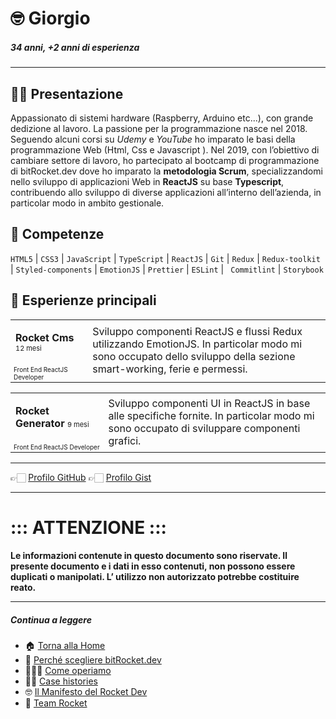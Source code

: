 # 🤓 Giorgio

##### 34 anni, +2 anni di esperienza

---

## 👋🏻 Presentazione

Appassionato di sistemi hardware (Raspberry, Arduino etc...), con grande dedizione al lavoro. La passione per la programmazione nasce nel 2018. Seguendo alcuni corsi su _Udemy_ e _YouTube_ ho imparato le basi della programmazione Web (Html, Css e Javascript ). Nel 2019, con l’obiettivo di cambiare settore di lavoro, ho partecipato al bootcamp di programmazione di bitRocket.dev dove ho imparato la **metodologia Scrum**, specializzandomi nello sviluppo di applicazioni Web in **ReactJS** su base **Typescript**, contribuendo allo sviluppo di diverse applicazioni all’interno dell’azienda, in particolar modo in ambito gestionale.

## 🚀 Competenze

`HTML5` | `CSS3` | `JavaScript` | `TypeScript` | `ReactJS` | `Git` | `Redux` | `Redux-toolkit` | `Styled-components` | `EmotionJS` | `Prettier` | `ESLint` | ` Commitlint` | `Storybook`

## 👾 Esperienze principali

<table>
  <tr> <td style="
   column-width:280px"><p><span style="font-weight:bold">Rocket Cms</span> <span style="font-size:11px">12 mesi</p></td><td rowspan="2"> Sviluppo componenti ReactJS e flussi Redux utilizzando EmotionJS. In particolar modo mi sono occupato dello sviluppo della sezione smart-working, ferie e permessi.</td></tr>
  <tr><td style="font-size:10px">Front End ReactJS Developer</td></tr>
</table>

<table>
  <tr><td style="
   column-width:280px"><p><span style="font-weight:bold">Rocket Generator</span> <span style="font-size:11px">9 mesi</span></p></td><td rowspan="2"> Sviluppo componenti UI in ReactJS in base alle specifiche fornite. In particolar modo mi sono occupato di sviluppare componenti grafici.</td></tr>
  <tr><td style="font-size:10px">Front End ReactJS Developer</td></tr>
</table>

---

👉🏻 [Profilo GitHub](https://github.com/giorgiosangiorgi-bitrocketdev)
👉🏻 [Profilo Gist](https://gist.github.com/giorgiosangiorgi-bitrocketdev)

---

# ::: ATTENZIONE :::

**Le informazioni contenute in questo documento sono riservate. Il presente documento e i dati in esso contenuti, non possono essere duplicati o manipolati. L’ utilizzo non autorizzato potrebbe costituire reato.**

---

##### Continua a leggere

- 🏠 [Torna alla Home](https://github.com/bitRocket-dev)
- 🚀 [Perché scegliere bitRocket.dev](https://github.com/bitRocket-dev/.github/blob/main/pages/WHY_BITROCKET-DEV.md)
- 👨🏻‍💻 [Come operiamo](https://github.com/bitRocket-dev/.github/blob/main/pages/ABOUT.md)
- 💪🏻 [Case histories](https://github.com/bitRocket-dev/.github/blob/main/profile/CASE_HISTORIES.md)
- 🤓 [Il Manifesto del Rocket Dev](https://github.com/bitRocket-dev/.github/blob/main/pages/MANIFEST.md)
- 👾 [Team Rocket](https://github.com/bitRocket-dev/.github/blob/main/pages/TEAM_ROCKET.md)
